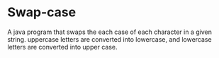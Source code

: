 # Swap-case
A java program that swaps the each case of each character in a given string. uppercase letters are converted into lowercase, and lowercase letters are converted into upper case.
